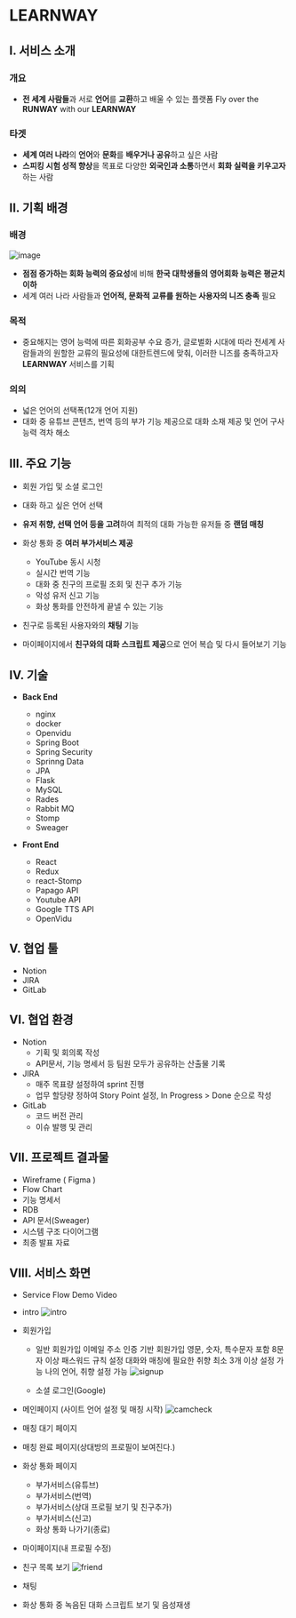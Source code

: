 # LEARNWAY
## I. 서비스 소개
### 개요
- **전 세계 사람들**과 서로 **언어**를 **교환**하고 배울 수 있는 플랫폼
	Fly over the **RUNWAY** with our **LEARNWAY**
### 타겟
- **세계 여러 나라**의 **언어**와 **문화**를 **배우거나 공유**하고 싶은 사람
- **스피킹 시험 성적 향상**을 목표로 다양한 **외국인과 소통**하면서 **회화 실력을 키우고자** 하는 사람

## II. 기획 배경
### 배경
![image](https://user-images.githubusercontent.com/57744586/219523863-b4d600ad-0672-4da2-b7fe-ea430d890b4b.png)
- **점점 증가하는 회화 능력의 중요성**에 비해 **한국 대학생들의 영어회화 능력은 평균치 이하**
- 세계 여러 나라 사람들과 **언어적, 문화적 교류를 원하는 사용자의 니즈 충족** 필요

### 목적
- 중요해지는 영어 능력에 따른 회화공부 수요 증가, 글로벌화 시대에 따라 전세계 사람들과의 원할한 교류의 필요성에 대한트렌드에 맞춰, 이러한 니즈를 충족하고자 **LEARNWAY** 서비스를 기획
### 의의
- 넓은 언어의 선택폭(12개 언어 지원)
-  대화 중 유튜브 콘텐츠, 번역 등의 부가 기능 제공으로 대화 소재 제공 및 언어 구사 능력 격차 해소

## III. 주요 기능
 - 회원 가입 및 소셜 로그인
 
 - 대화 하고 싶은 언어 선택
 
 - **유저 취향, 선택 언어 등을 고려**하여 최적의 대화 가능한 유저들 중  **랜덤 매칭**
 
 - 화상 통화 중 **여러 부가서비스 제공**
	- YouTube 동시 시청 
	- 실시간 번역 기능
	- 대화 중 친구의 프로필 조회 및 친구 추가 기능 
	 - 악성 유저 신고 기능 
	 - 화상 통화를 안전하게 끝낼 수 있는 기능
	 
- 친구로 등록된 사용자와의 **채팅** 기능

- 마이페이지에서 **친구와의 대화 스크립트 제공**으로 언어 복습 및 다시 들어보기 기능

## IV. 기술
- **Back End**
	- nginx
	- docker
	- Openvidu
	- Spring Boot
	- Spring Security
	- Sprinng Data
	- JPA
	- Flask
	- MySQL
	- Rades
	- Rabbit MQ
	- Stomp
	- Sweager

- **Front End**
	- React
	- Redux
	- react-Stomp
	- Papago API
	- Youtube API
	- Google TTS API
	- OpenVidu
	
## V. 협업 툴
- Notion 
- JIRA 
- GitLab 


## VI. 협업 환경
- Notion 
	- 기획 및 회의록 작성
	- API문서, 기능 명세서 등 팀원 모두가 공유하는 산출물 기록 
- JIRA 
	- 매주 목표량 설정하여 sprint 진행
	- 업무 할당량 정하여 Story Point 설정, In Progress > Done 순으로 작성
- GitLab 
	- 코드 버전 관리
	- 이슈 발행	및 관리

## VII. 프로젝트 결과물
- Wireframe ( Figma )
- Flow Chart
- 기능 명세서
- RDB
- API 문서(Sweager)
- 시스템 구조 다이어그램
- 최종 발표 자료

## VIII. 서비스 화면
- Service Flow Demo Video

- intro
![intro](https://user-images.githubusercontent.com/57744586/219590225-0ad161ae-d250-4bac-80d4-4b9cb34749d4.gif)
- 회원가입
	- 일반 회원가입
		이메일 주소 인증 기반 회원가입
		영문, 숫자, 특수문자 포함 8문자 이상 패스워드 규칙 설정
		대화와 매칭에 필요한 취향 최소 3개 이상 설정 가능
		나의 언어, 취향 설정 가능
		![signup](https://user-images.githubusercontent.com/57744586/219590929-328e7163-d821-4e9e-b470-566f2dad0ea7.gif)

	- 소셜 로그인(Google)
	
- 메인페이지 (사이트 언어 설정 및 매칭 시작)
![camcheck](https://user-images.githubusercontent.com/57744586/219592063-bc860d40-e7bf-46b1-8d8c-6c84c2667861.gif)

- 매칭 대기 페이지

- 매칭 완료 페이지(상대방의 프로필이 보여진다.)

- 화상 통화 페이지
	- 부가서비스(유튜브)
	- 부가서비스(번역)
	- 부가서비스(상대 프로필 보기 및 친구추가)
	- 부가서비스(신고)
	- 화상 통화 나가기(종료)

- 마이페이지(내 프로필 수정)
- 친구 목록 보기  ![friend](https://user-images.githubusercontent.com/57744586/219590211-1f91cf4a-7c89-4219-a83c-3cea65e8e75a.gif)
- 채팅
- 화상 통화 중 녹음된 대화 스크립트 보기 및 음성재생
